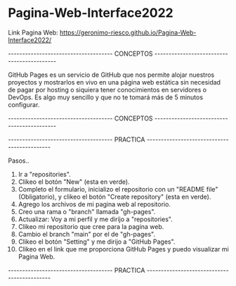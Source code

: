 # Pagina-Web-Interface2022

Link Pagina Web: https://geronimo-riesco.github.io/Pagina-Web-Interface2022/

------------------------------------- CONCEPTOS  -------------------------------------------

GitHub Pages es un servicio de GitHub que nos permite alojar nuestros proyectos y mostrarlos
en vivo en una página web estática sin necesidad de pagar por hosting o siquiera tener 
conocimientos en servidores o DevOps. Es algo muy sencillo y que no te tomará más de 5 
minutos configurar.

------------------------------------- CONCEPTOS  -------------------------------------------

------------------------------------- PRACTICA  --------------------------------------------

Pasos..

1. Ir a "repositories".
2. Clikeo el botón "New" (esta en verde).
3. Completo el formulario, inicializo el repositorio con un "README file" (Obligatorio),
   y clikeo el botón "Create repository" (esta en verde).
4. Agrego los archivos de mi pagina web al repositorio.
5. Creo una rama o "branch" llamada "gh-pages".
6. Actualizar: Voy a mi perfil y me diríjo a "repositories".
7. Clikeo mi repositorio que cree para la pagina web.
8. Cambio el branch "main" por el de "gh-pages".
9. Clikeo el botón "Setting" y me dirijo a "GitHub Pages".
10. Clikeo en el link que me proporciona GitHub Pages y puedo visualizar mi Pagina Web.

------------------------------------- PRACTICA  --------------------------------------------
